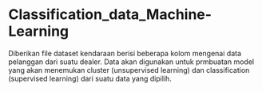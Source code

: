 # Classification_data_Machine-Learning
Diberikan file dataset kendaraan berisi beberapa kolom mengenai data pelanggan dari suatu dealer. Data akan digunakan untuk prmbuatan model yang akan menemukan cluster (unsupervised learning) dan classification (supervised learning) dari suatu data yang dipilih. 
